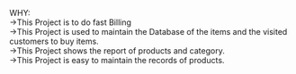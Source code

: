 WHY:<br>
   ->This Project is to do fast Billing<br>
   ->This Project is used to maintain the  Database of the items and the visited customers to buy items.<br>
   ->This Project shows the report of products and category.<br>
   ->This Project is easy to maintain the records of products.<br>
		 
		 
		 
